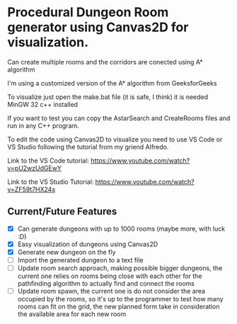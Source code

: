 # Procedural Dungeon Room generator using Canvas2D for visualization.

Can create multiple rooms and the corridors are conected using A* algorithm

I'm using a customized version of the A* algorithm from GeeksforGeeks

To visualize just open the make.bat file (it is safe, I think) it is needed MinGW 32 c++ installed

If you want to test you can copy the AstarSearch and CreateRooms files and run in any C++ program.

To edit the code using Canvas2D to visualize you need to use VS Code or VS Studio following the tutorial from my griend Alfredo.

Link to the VS Code tutorial: https://www.youtube.com/watch?v=pU2wzUdGEwY

Link to the VS Studio Tutorial: https://www.youtube.com/watch?v=ZF59t7HX24s

## Current/Future Features

- [x]  Can generate dungeons with up to 1000 rooms (maybe more, with luck :D)
- [x]  Easy visualization of dungeons using Canvas2D
- [x]  Generate new dungeon on the fly
- [ ]  Import the generated dungeon to a text file
- [ ]  Update room search approach, making possible bigger dungeons, the current one relies on rooms being close with each other for the pathfinding algorithm to actually find and connect the rooms
- [ ]  Update room spawn, the current one is do not consider the area occupied by the rooms, so it's up to the programmer to test how many rooms can fit on the grid, the new planned form take in consideration the available area for each new room
